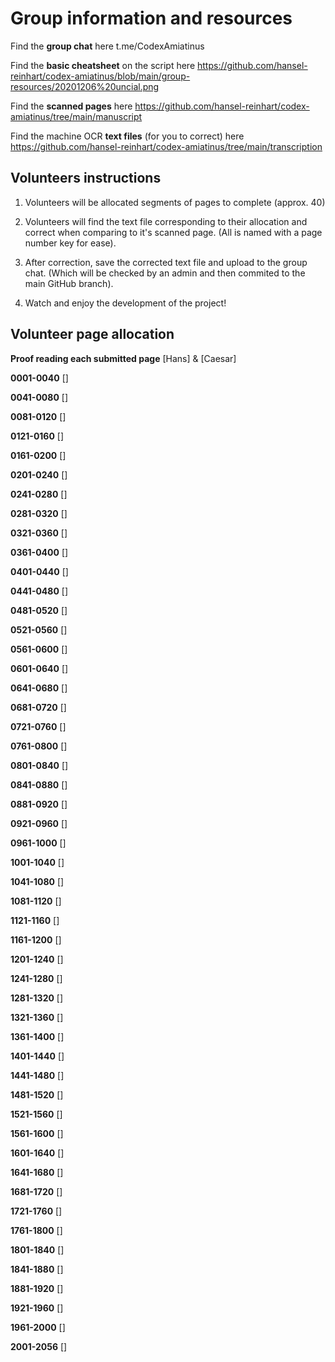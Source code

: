 # Group information and resources

Find the **group chat** here t.me/CodexAmiatinus

Find the **basic cheatsheet** on the script here https://github.com/hansel-reinhart/codex-amiatinus/blob/main/group-resources/20201206%20uncial.png

Find the **scanned pages** here https://github.com/hansel-reinhart/codex-amiatinus/tree/main/manuscript

Find the machine OCR **text files** (for you to correct) here https://github.com/hansel-reinhart/codex-amiatinus/tree/main/transcription

## Volunteers instructions

1. Volunteers will be allocated segments of pages to complete (approx. 40)

2. Volunteers will find the text file corresponding to their allocation and correct when comparing to it's scanned page. (All is named with a page number key for ease).

3. After correction, save the corrected text file and upload to the group chat. (Which will be checked by an admin and then commited to the main GitHub branch).

4. Watch and enjoy the development of the project!

## Volunteer page allocation

**Proof reading each submitted page** [Hans] & [Caesar]

**0001-0040** []

**0041-0080** []

**0081-0120** []

**0121-0160** []

**0161-0200** []

**0201-0240** []

**0241-0280** []

**0281-0320** []

**0321-0360** []

**0361-0400** []

**0401-0440** []

**0441-0480** []

**0481-0520** []

**0521-0560** []

**0561-0600** []

**0601-0640** []

**0641-0680** []

**0681-0720** []

**0721-0760** []

**0761-0800** []

**0801-0840** []

**0841-0880** []

**0881-0920** []

**0921-0960** []

**0961-1000** []

**1001-1040** []

**1041-1080** []

**1081-1120** []

**1121-1160** []

**1161-1200** []

**1201-1240** []

**1241-1280** []

**1281-1320** []

**1321-1360** []

**1361-1400** []

**1401-1440** []

**1441-1480** []

**1481-1520** []

**1521-1560** []

**1561-1600** []

**1601-1640** []

**1641-1680** []

**1681-1720** []

**1721-1760** []

**1761-1800** []

**1801-1840** []

**1841-1880** []

**1881-1920** []

**1921-1960** []

**1961-2000** []

**2001-2056** []
